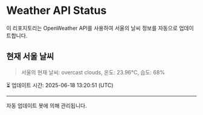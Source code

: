 
# Weather API Status

이 리포지토리는 OpenWeather API를 사용하여 서울의 날씨 정보를 자동으로 업데이트합니다.

## 현재 서울 날씨
> 서울의 현재 날씨: overcast clouds, 온도: 23.96°C, 습도: 68%

⏳ 업데이트 시간: 2025-06-18 13:20:51 (UTC)

---
자동 업데이트 봇에 의해 관리됩니다.
